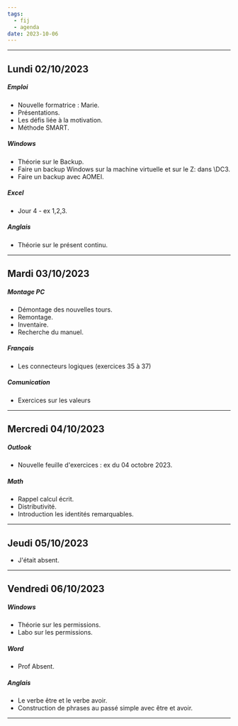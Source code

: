 ```yaml
---
tags:
  - fij
  - agenda
date: 2023-10-06
---
```

---
## Lundi 02/10/2023
##### Emploi
- Nouvelle formatrice : Marie.
- Présentations.
- Les défis liée à la motivation.
- Méthode SMART.
##### Windows
- Théorie sur le Backup.
- Faire un backup Windows sur la machine virtuelle et sur le Z: dans \\DC3.
- Faire un backup avec AOMEI.
##### Excel
- Jour 4 - ex 1,2,3.
##### Anglais
- Théorie sur le présent continu.

---

## Mardi 03/10/2023
##### Montage PC
- Démontage des nouvelles tours.
- Remontage.
- Inventaire.
- Recherche du manuel.
##### Français
- Les connecteurs logiques (exercices 35 à 37)
##### Comunication
- Exercices sur les valeurs

---

## Mercredi 04/10/2023
##### Outlook
- Nouvelle feuille d'exercices : ex du 04 octobre 2023.
##### Math
- Rappel calcul écrit.
- Distributivité.
- Introduction les identités remarquables.

---

## Jeudi 05/10/2023
- J'était absent.

---

## Vendredi 06/10/2023
##### Windows
- Théorie sur les permissions.
- Labo sur les permissions.
##### Word
- Prof Absent.
##### Anglais
- Le verbe être et le verbe avoir.
- Construction de phrases au passé simple avec être et avoir.
---